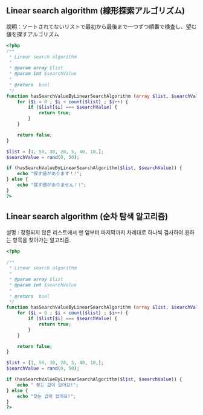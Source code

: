 ## Linear search algorithm (線形探索アルゴリズム)

説明：ソートされてないリストで最初から最後まで一つずつ順番で検査し、望む値を探すアルゴリズム



```php
<?php 
/**
 * Linear search algorithm
 *
 * @param array $list
 * @param int $searchValue
 *
 * @return  bool
 */
function hasSearchValueByLinearSearchAlgorithm (array $list, $searchValue) {
    for ($i = 0 ; $i < count($list) ; $i++) {
        if ($list[$i] === $searchValue) {
            return true;
        }
    }

    return false;
}

$list = [1, 50, 30, 20, 5, 40, 10,];
$searchValue = rand(0, 50);

if (hasSearchValueByLinearSearchAlgorithm($list, $searchValue)) {
    echo "探す値があります！!";
} else {
    echo "探す値がありません！!";
}
?>
```

## 

## Linear search algorithm (순차 탐색 알고리즘)

설명 : 정렬되지 않은 리스트에서 맨 앞부터 마지막까지 차례대로 하나씩 검사하여 원하는 항목을 찾아가는 알고리즘.



```php
<?php 
    
/**
 * Linear search algorithm
 *
 * @param array $list
 * @param int $searchValue
 *
 * @return  bool
 */
function hasSearchValueByLinearSearchAlgorithm (array $list, $searchValue) {
    for ($i = 0 ; $i < count($list) ; $i++) {
        if ($list[$i] === $searchValue) {
            return true;
        }
    }

    return false;
}

$list = [1, 50, 30, 20, 5, 40, 10,];
$searchValue = rand(0, 50);

if (hasSearchValueByLinearSearchAlgorithm($list, $searchValue)) {
    echo " 찾는 값이 있어요!";
} else {
    echo "찾는 값이 없어요!";
}
?>
```

## 